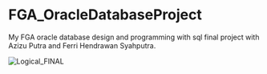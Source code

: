 # FGA_OracleDatabaseProject
My FGA oracle database design and programming with sql final project with Azizu Putra and Ferri Hendrawan Syahputra.

![Logical_FINAL](https://user-images.githubusercontent.com/63569591/137359649-42b1b95d-bd9a-4f98-b63b-c310c3feab49.png)

